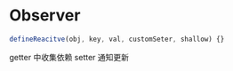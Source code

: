 # Observer

```javascript
defineReacitve(obj, key, val, customSeter, shallow) {}
```

getter 中收集依赖
setter 通知更新